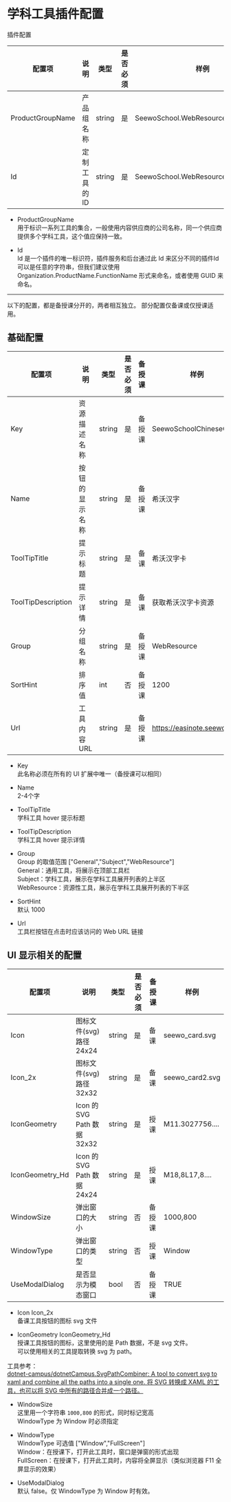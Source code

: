 # 学科工具插件配置

插件配置

| 配置项           | 说明         | 类型   | 是否必须 | 样例                                |
|------------------|------------|--------|---------|-------------------------------------|
| ProductGroupName | 产品组名称   | string | 是       | SeewoSchool.WebResource             |
| Id               | 定制工具的ID | string | 是       | SeewoSchool.WebResource.ChineseCard |

* ProductGroupName  
用于标识一系列工具的集合，一般使用内容供应商的公司名称，同一个供应商提供多个学科工具，这个值应保持一致。  

* Id  
Id 是一个插件的唯一标识符，插件服务和后台通过此 Id 来区分不同的插件Id 可以是任意的字符串，但我们建议使用 Organization.ProductName.FunctionName 形式来命名，或者使用 GUID 来命名。

---

以下的配置，都是备授课分开的，两者相互独立。
部分配置仅备课或仅授课适用。

## 基础配置

| 配置项             | 说明           | 类型   | 是否必须 | 备授课 | 样例                       |
|--------------------|--------------|--------|---------|------|----------------------------|
| Key                | 资源描述名称   | string | 是       | 备授课 | SeewoSchoolChineseCard     |
| Name               | 按钮的显示名称 | string | 是       | 备授课 | 希沃汉字                   |
| ToolTipTitle       | 提示标题       | string | 是       | 备课   | 希沃汉字卡                 |
| ToolTipDescription | 提示详情       | string | 是       | 备课   | 获取希沃汉字卡资源         |
| Group              | 分组名称       | string | 是       | 备授课 | WebResource                |
| SortHint           | 排序值         | int    | 否       | 备授课 | 1200                       |
| Url                | 工具内容 URL   | string | 是       | 备授课 | https://easinote.seewo.com |

* Key  
此名称必须在所有的 UI 扩展中唯一（备授课可以相同）

* Name  
2-4个字

* ToolTipTitle  
学科工具 hover 提示标题

* ToolTipDescription  
学科工具 hover 提示详情

* Group  
Group 的取值范围 ["General","Subject","WebResource"]  
General：通用工具，将展示在顶部工具栏  
Subject：学科工具，展示在学科工具展开列表的上半区  
WebResource：资源性工具，展示在学科工具展开列表的下半区  

* SortHint  
默认 1000

* Url  
工具栏按钮在点击时应该访问的 Web URL 链接

## UI 显示相关的配置

| 配置项          | 说明                        | 类型   | 是否必须 | 备授课 | 样例            |
|-----------------|---------------------------|--------|---------|------|-----------------|
| Icon            | 图标文件(svg)路径 24x24     | string | 是       | 备课   | seewo_card.svg  |
| Icon_2x         | 图标文件(svg)路径 32x32     | string | 是       | 备课   | seewo_card2.svg |
| IconGeometry    | Icon 的 SVG Path 数据 32x32 | string | 是       | 授课   | M11.3027756.... |
| IconGeometry_Hd | Icon 的 SVG Path 数据 24x24 | string | 是       | 授课   | M18,8L17,8....  |
| WindowSize      | 弹出窗口的大小              | string | 否       | 备授课 | 1000,800        |
| WindowType      | 弹出窗口的类型              | string | 否       | 授课   | Window          |
| UseModalDialog  | 是否显示为模态窗口          | bool   | 否       | 备授课 | TRUE            |

* Icon Icon_2x  
备课工具按钮的图标 svg 文件

* IconGeometry IconGeometry_Hd  
授课工具按钮的图标，这里使用的是 Path 数据，不是 svg 文件。  
可以使用相关的工具提取转换 svg 为 path。  

工具参考：  
[dotnet-campus/dotnetCampus.SvgPathCombiner: A tool to convert svg to xaml and combine all the paths into a single one. 将 SVG 转换成 XAML 的工具，也可以将 SVG 中所有的路径合并成一个路径。](https://github.com/dotnet-campus/dotnetCampus.SvgPathCombiner )

* WindowSize  
这里用一个字符串 `1000,800` 的形式，同时标记宽高  
WindowType 为 Window 时必须指定  

* WindowType  
WindowType 可选值 ["Window","FullScreen"]  
Window：在授课下，打开此工具时，窗口是弹窗的形式出现  
FullScreen：在授课下，打开此工具时，内容将全屏显示（类似浏览器 F11 全屏显示的效果）  

* UseModalDialog  
默认 false。仅 WindowType 为 Window 时有效。
